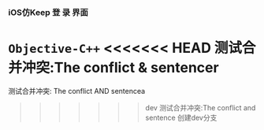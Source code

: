 ### iOS仿Keep 登 录 界面
`Objective-C++`
<<<<<<< HEAD
测试合并冲突:The conflict & sentencer
=======
测试合并冲突: The conflict AND sentencea
>>>>>>> dev
测试合并冲突:The conflict and sentence
创建dev分支
